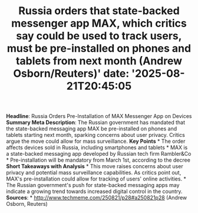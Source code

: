 ﻿---
title: "Russia orders that state-backed messenger app MAX, which critics say could be used to track users, must be pre-installed on phones and tablets from next month (Andrew Osborn/Reuters)'
date: '2025-08-21T20:45:05"
category: "Markets"
summary: ""
slug: "russia orders that statebacked messenger app max which criti"
source_urls:
  - "http://www.techmeme.com/250821/p28#a250821p28"
seo:
  title: "Russia orders that state-backed messenger app MAX, which critics say could be used to track users, must be pre-installed on phones and tablets from next month (Andrew Osborn/Reuters) | Hash n Hedge'
  description: '"
  keywords: ["news", "markets", "brief"]
---
**Headline**: Russia Orders Pre-Installation of MAX Messenger App on Devices  **Summary Meta Description**: The Russian government has mandated that the state-backed messaging app MAX be pre-installed on phones and tablets starting next month, sparking concerns about user privacy. Critics argue the move could allow for mass surveillance.  **Key Points**  * The order affects devices sold in Russia, including smartphones and tablets * MAX is a state-backed messaging app developed by Russian tech firm Rambler&Co * Pre-installation will be mandatory from March 1st, according to the decree  **Short Takeaways with Analysis**  * This move raises concerns about user privacy and potential mass surveillance capabilities. As critics point out, MAX's pre-installation could allow for tracking of users' online activities. * The Russian government's push for state-backed messaging apps may indicate a growing trend towards increased digital control in the country.  **Sources**:  * http://www.techmeme.com/250821/p28#a250821p28 (Andrew Osborn, Reuters) 
